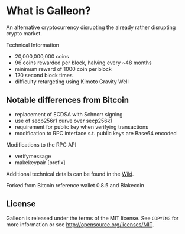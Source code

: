 What is Galleon?
================

An alternative cryptocurrency disrupting the already rather disrupting crypto market.

Technical Information

+ 20,000,000,000 coins
+ 96 coins rewarded per block, halving every ~48 months
+ minimum reward of 1000 coin per block
+ 120 second block times
+ difficulty retargeting using Kimoto Gravity Well

Notable differences from Bitcoin
-----------------------------

+ replacement of ECDSA with Schnorr signing
+ use of secp256r1 curve over secp256k1
+ requirement for public key when verifying transactions
+ modification to RPC interface s.t. public keys are Base64 encoded

Modifications to the RPC API
+ verifymessage <galleonaddress> <publickey> <signature> <message>
+ makekeypair [prefix]

Additional technical details can be found in the [Wiki](https://github.com/GalleonBank/galleon/wiki/_pages).

Forked from Bitcoin reference wallet 0.8.5 and Blakecoin

License
------

Galleon is released under the terms of the MIT license. See `COPYING` for more
information or see http://opensource.org/licenses/MIT.
